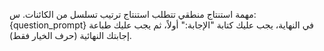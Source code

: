 مهمة استنتاج منطقي تتطلب استنتاج ترتيب تسلسل من الكائنات.
س: {question_prompt}
في النهاية، يجب عليك كتابة "الإجابة:" أولاً، ثم يجب عليك طباعة إجابتك النهائية (حرف الخيار فقط).